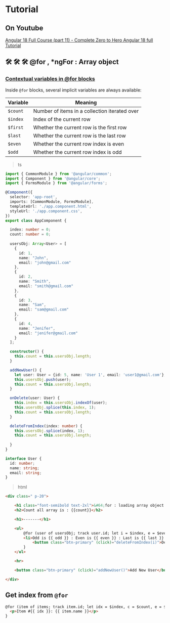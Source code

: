 # Tutorial

## On Youtube

[Angular 18 Full Course (part 11) - Complete Zero to Hero Angular 18 full Tutorial](https://www.youtube.com/watch?v=1YXHx24Ohqs&list=PLG6SdLSnBhdWj797VAEvABNYIBEaVQnfF&index=20)  

## 🛠️ 🛠️ 🛠️ @for , *ngFor : Array object 

### [Contextual variables in @for blocks](https://angular.dev/guide/templates/control-flow#contextual-variables-in-for-blocks)  

Inside `@for` blocks, several implicit variables are always available:

| Variable | Meaning |
|---|---|
| `$count` | Number of items in a collection iterated over | 
| `$index` | Index of the current row | 
| `$first` | Whether the current row is the first row | 
| `$last` | Whether the current row is the last row| 
| `$even` | Whether the current row index is even | 
| `$odd` | Whether the current row index is odd | 

> ts

```ts
import { CommonModule } from '@angular/common';
import { Component } from '@angular/core';
import { FormsModule } from '@angular/forms';

@Component({
  selector: 'app-root',
  imports: [CommonModule, FormsModule],
  templateUrl: './app.component.html',
  styleUrl: './app.component.css',
})
export class AppComponent {

  index: number = 0;
  count: number = 0;
  
  usersObj: Array<User> = [
    {
      id: 1,
      name: "John",
      email: "john@gmail.com"
    },
    {
      id: 2,
      name: "Smith",
      email: "smith@gmail.com"
    },
    {
      id: 3,
      name: "Sam",
      email: "sam@gmail.com"
    },
    {
      id: 4,
      name: "Jenifer",
      email: "jenifer@gmail.com"
    }
  ];

  constructor() {
    this.count = this.usersObj.length;
  }

  addNewUser() {
    let user: User = {id: 5, name: 'User 1', email: 'user1@gmail.com'};
    this.usersObj.push(user);
    this.count = this.usersObj.length;
  }

  onDelete(user: User) {
    this.index = this.usersObj.indexOf(user);
    this.usersObj.splice(this.index, 1);
    this.count = this.usersObj.length;
  }

  deleteFromIndex(index: number) {
    this.usersObj.splice(index, 1);
    this.count = this.usersObj.length;
    
  }
}

interface User {
  id: number;
  name: string;
  email: string;
}

```

> html

```html
<div class=" p-20">

    <h1 class="font-semibold text-2xl">&#64;for : loading array object : Get $index</h1>
    <h2>Count all array is : {{count}}</h2>

    <h1>-------</h1>

    <ul>
        @for (user of usersObj; track user.id; let i = $index, e = $even, c = $count, first = $first, last = $last, even = $even, odd = $odd) {
        <li>Odd is {{ odd }} : Even is {{ even }} : Last is {{ last }} : First is {{ first }} : Count is {{ c }} : Index is {{ i }} : Name is {{ user.name }}
            <button class="btn-primary" (click)="deleteFromIndex(i)">Delete</button></li>
        }
    </ul>

    <hr>

    <button class="btn-primary" (click)="addNewUser()">Add New User</button>

</div>
```  

## Get index from `@for`  

```html
@for (item of items; track item.id; let idx = $index, c = $count, e = $even, odd = $odd, first = $first, last = $last) {
  <p>Item #{{ idx }}: {{ item.name }}</p>
}
```  
